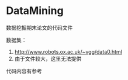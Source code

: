 # DataMining
数据挖掘期末论文的代码文件

数据集：
1. http://www.robots.ox.ac.uk/~vgg/data0.html
2. 由于文件较大，这里无法提供

代码内容有参考